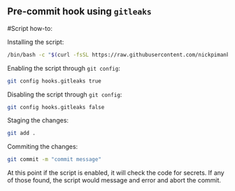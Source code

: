 ## Pre-commit hook using `gitleaks`

#Script how-to:

Installing the script:
```bash
/bin/bash -c "$(curl -fsSL https://raw.githubusercontent.com/nickpimankov/gitleaks/main/pre-commit-hook.sh)"
```
Enabling the script through `git config`:
```bash
git config hooks.gitleaks true
```
Disabling the script through `git config`:
```bash
git config hooks.gitleaks false
```
Staging the changes:
```bash
git add .
```
Commiting the changes:
```bash
git commit -m "commit message"
```
At this point if the script is enabled, it will check the code for secrets. If any of those found, the script would message and error and abort the commit.
